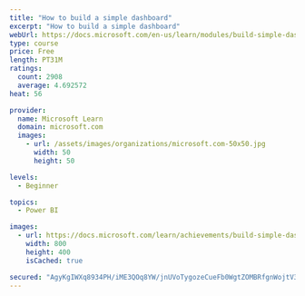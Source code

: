 ```yaml
---
title: "How to build a simple dashboard"
excerpt: "How to build a simple dashboard"
webUrl: https://docs.microsoft.com/en-us/learn/modules/build-simple-dashboard/
type: course
price: Free
length: PT31M
ratings:
  count: 2908
  average: 4.692572
heat: 56

provider:
  name: Microsoft Learn
  domain: microsoft.com
  images:
    - url: /assets/images/organizations/microsoft.com-50x50.jpg
      width: 50
      height: 50

levels:
  - Beginner

topics:
  - Power BI

images:
  - url: https://docs.microsoft.com/learn/achievements/build-simple-dashboard-social.png
    width: 800
    height: 400
    isCached: true

secured: "AgyKgIWXq8934PH/iME3QOq8YW/jnUVoTygozeCueFb0WgtZOMBRfgnWojtV3FMtGDi/vGhWwBrl2HDMy3neu6nk7KZQumUA9e4V5jfn+9VOEtwAHUuvxI8y+4Rj747QpvZRRMLlp6sjb39uDO90UNW/TgvrbZFWAVdVUdylkA4KHyRzY3nSHPy8cPmb7iuxgtqhD69B/Ae8F0payThw1V1fyIFHDWlzYmbYOApN7f9szX/f/ufI6P1+wiSX8CnUYjy4WSFvR0XSzgDAhcEiYZlcmzEC2hz2JEiLqF/dvL8y69YRGcnl88bSptomJz2l99NeR8v0qYYm+h2rHgxTVNaPWO8sdxKj9IY2skxxZLlwQJzlQpY6OH0AUHkMU7zOKuLUBH7tPnysDcP+vAhMr8US48UKndJ59sP3SoeBT6k=;IjIzUiuE7b4mIvFs/Di5Ew=="
---
```


